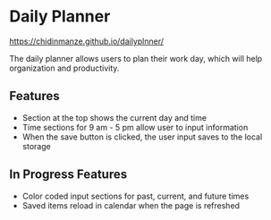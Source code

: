 # Daily Planner

https://chidinmanze.github.io/dailyplnner/

The daily planner allows users to plan their work day, which will help organization and productivity. 

## Features
- Section at the top shows the current day and time
- Time sections for 9 am - 5 pm allow user to input information
- When the save button is clicked, the user input saves to the local storage

## In Progress Features
- Color coded input sections for past, current, and future times
- Saved items reload in calendar when the page is refreshed
